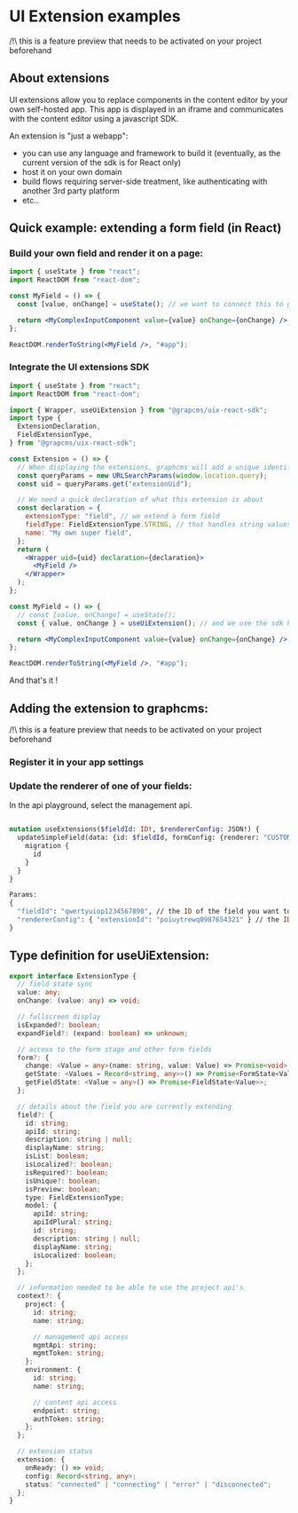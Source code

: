 # UI Extension examples

/!\ this is a feature preview that needs to be activated on your project beforehand

## About extensions

UI extensions allow you to replace components in the content editor by your own self-hosted app.
This app is displayed in an iframe and communicates with the content editor using a javascript SDK.

An extension is "just a webapp":

- you can use any language and framework to build it (eventually, as the current version of the sdk is for React only)
- host it on your own domain
- build flows requiring server-side treatment, like authenticating with another 3rd party platform
- etc..

## Quick example: extending a form field (in React)

### Build your own field and render it on a page:

```jsx
import { useState } from "react";
import ReactDOM from "react-dom";

const MyField = () => {
  const [value, onChange] = useState(); // we want to connect this to graphcms later

  return <MyComplexInputComponent value={value} onChange={onChange} />;
};

ReactDOM.renderToString(<MyField />, "#app");
```

### Integrate the UI extensions SDK

```jsx
import { useState } from "react";
import ReactDOM from "react-dom";

import { Wrapper, useUiExtension } from "@grapcms/uix-react-sdk";
import type {
  ExtensionDeclaration,
  FieldExtensionType,
} from "@grapcms/uix-react-sdk";

const Extension = () => {
  // When displaying the extensions, graphcms will add a unique identifier 'extensionUid' to the url
  const queryParams = new URLSearchParams(window.location.query);
  const uid = queryParams.get("extensionUid");

  // We need a quick declaration of what this extension is about
  const declaration = {
    extensionType: "field", // we extend a form field
    fieldType: FieldExtensionType.STRING, // that handles string values
    name: "My own super field",
  };
  return (
    <Wrapper uid={uid} declaration={declaration}>
      <MyField />
    </Wrapper>
  );
};

const MyField = () => {
  // const [value, onChange] = useState();
  const { value, onChange } = useUiExtension(); // and we use the sdk hook to connect state

  return <MyComplexInputComponent value={value} onChange={onChange} />;
};

ReactDOM.renderToString(<MyField />, "#app");
```

And that's it !

## Adding the extension to graphcms:

/!\ this is a feature preview that needs to be activated on your project beforehand

### Register it in your app settings

### Update the renderer of one of your fields:

In the api playground, select the management api.

```graphql

mutation useExtensions($fieldId: ID!, $rendererConfig: JSON!) {
  updateSimpleField(data: {id: $fieldId, formConfig: {renderer: "CUSTOM", config: $rendererConfig}}){
    migration {
      id
    }
  }
}

Params:
{
  "fieldId": "qwertyuiop1234567890", // the ID of the field you want to replace
  "rendererConfig": { "extensionId": "poiuytrewq0987654321" } // the ID of the UI extension you just registered
}

```

## Type definition for useUiExtension:

```ts
export interface ExtensionType {
  // field state sync
  value: any;
  onChange: (value: any) => void;

  // fullscreen display
  isExpanded?: boolean;
  expandField?: (expand: boolean) => unknown;

  // access to the form stage and other form fields
  form?: {
    change: <Value = any>(name: string, value: Value) => Promise<void>;
    getState: <Values = Record<string, any>>() => Promise<FormState<Values>>;
    getFieldState: <Value = any>() => Promise<FieldState<Value>>;
  };

  // details about the field you are currently extending
  field?: {
    id: string;
    apiId: string;
    description: string | null;
    displayName: string;
    isList: boolean;
    isLocalized?: boolean;
    isRequired?: boolean;
    isUnique?: boolean;
    isPreview: boolean;
    type: FieldExtensionType;
    model: {
      apiId: string;
      apiIdPlural: string;
      id: string;
      description: string | null;
      displayName: string;
      isLocalized: boolean;
    };
  };

  // information needed to be able to use the project api's
  context?: {
    project: {
      id: string;
      name: string;

      // management api access
      mgmtApi: string;
      mgmtToken: string;
    };
    environment: {
      id: string;
      name: string;

      // content api access
      endpoint: string;
      authToken: string;
    };
  };

  // extension status
  extension: {
    onReady: () => void;
    config: Record<string, any>;
    status: "connected" | "connecting" | "error" | "disconnected";
  };
}
```
